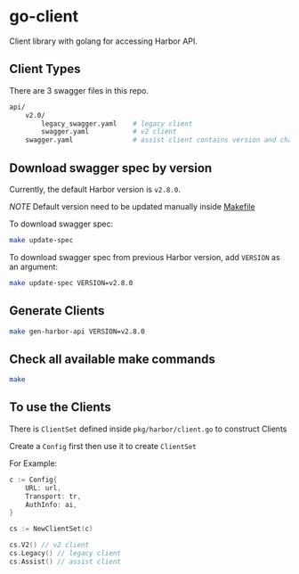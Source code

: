 # go-client
Client library with golang for accessing Harbor API.

## Client Types

There are 3 swagger files in this repo.

```sh
api/
    v2.0/
        legacy_swagger.yaml    # legacy client
        swagger.yaml           # v2 client
    swagger.yaml               # assist client contains version and chart healthcheck

```

## Download swagger spec by version

Currently, the default Harbor version is `v2.8.0`.

*NOTE* Default version need to be updated manually inside [Makefile](Makefile)

To download swagger spec:

```sh
make update-spec
```

To download swagger spec from previous Harbor version, add `VERSION` as an argument:

```sh
make update-spec VERSION=v2.8.0
```

## Generate Clients

```sh
make gen-harbor-api VERSION=v2.8.0
```

## Check all available make commands

```sh
make
```

## To use the Clients

There is `ClientSet` defined inside `pkg/harbor/client.go` to construct Clients

Create a `Config` first then use it to create `ClientSet`

For Example:

```go
c := Config{
	URL: url,
	Transport: tr,
	AuthInfo: ai,
}

cs := NewClientSet(c)

cs.V2() // v2 client
cs.Legacy() // legacy client
cs.Assist() // assist client
```
